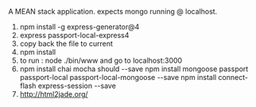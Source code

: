 A MEAN stack application.
expects mongo running @ localhost.

1. npm install -g express-generator@4
2. express passport-local-express4
3. copy back the file to current 
4. npm install
5. to run : node ./bin/www and go to localhost:3000
6.  npm install chai mocha should --save
    npm install mongoose passport passport-local passport-local-mongoose  --save
    npm install connect-flash express-session  --save
7. http://html2jade.org/